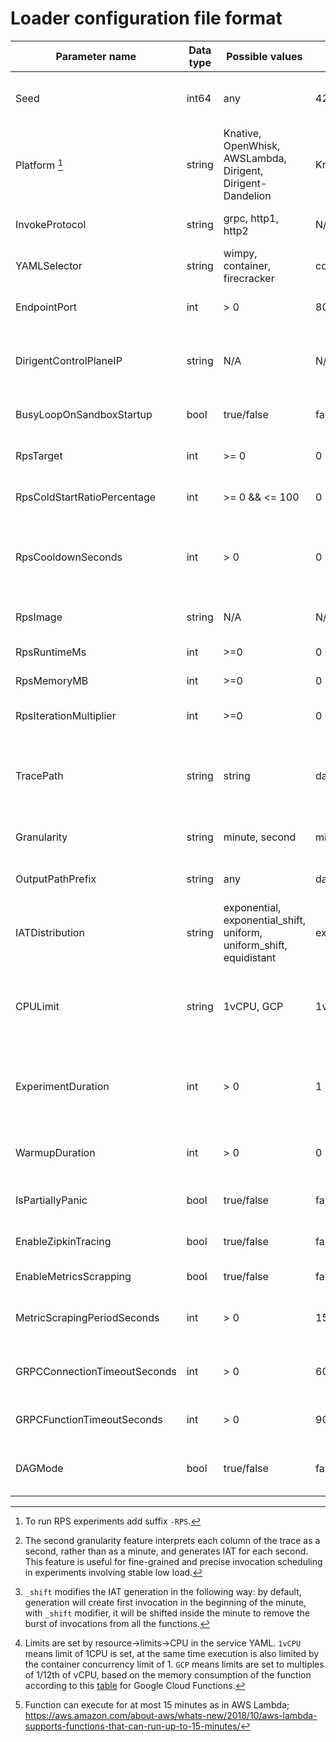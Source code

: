 # Loader configuration file format

| Parameter name               | Data type | Possible values                                                     | Default value       | Description                                                                          |
|------------------------------|-----------|---------------------------------------------------------------------|---------------------|--------------------------------------------------------------------------------------|
| Seed                         | int64     | any                                                                 | 42                  | Seed for specification generator (for reproducibility)                               |
| Platform [^1]                | string    | Knative, OpenWhisk, AWSLambda, Dirigent, Dirigent-Dandelion         | Knative             | The serverless platform the functions will be executed on                            |
| InvokeProtocol               | string    | grpc, http1, http2                                                  | N/A                 | Protocol to use to communicate with the sandbox                                      |
| YAMLSelector                 | string    | wimpy, container, firecracker                                       | container           | Service YAML depending on sandbox type                                               |
| EndpointPort                 | int       | > 0                                                                 | 80                  | Port to be appended to the service URL                                               |
| DirigentControlPlaneIP       | string    | N/A                                                                 | N/A                 | IP address of the Dirigent control plane (for function deployment)                   |
| BusyLoopOnSandboxStartup     | bool      | true/false                                                          | false               | Enable artificial delay on sandbox startup                                           |
| RpsTarget                    | int       | >= 0                                                                | 0                   | Number of requests per second to issue                                               | 
| RpsColdStartRatioPercentage  | int       | >= 0 && <= 100                                                      | 0                   | Percentage of cold starts out of specified RPS                                       | 
| RpsCooldownSeconds           | int       | > 0                                                                 | 0                   | The time it takes for the autoscaler to downscale function (higher for higher RPS)   |
| RpsImage                     | string    | N/A                                                                 | N/A                 | Function image to use for RPS experiments                                            |
| RpsRuntimeMs                 | int       | >=0                                                                 | 0                   | Requested execution time                                                             |
| RpsMemoryMB                  | int       | >=0                                                                 | 0                   | Requested memory                                                                     |
| RpsIterationMultiplier       | int       | >=0                                                                 | 0                   | Iteration multiplier for RPS mode                                                    |
| TracePath                    | string    | string                                                              | data/traces         | Folder with Azure trace dimensions (invocations.csv, durations.csv, memory.csv)      |
| Granularity                  | string    | minute, second                                                      | minute              | Granularity for trace interpretation[^2]                                             |
| OutputPathPrefix             | string    | any                                                                 | data/out/experiment | Results file(s) output path prefix                                                   |
| IATDistribution              | string    | exponential, exponential_shift, uniform, uniform_shift, equidistant | exponential         | IAT distribution[^3]                                                                 |
| CPULimit                     | string    | 1vCPU, GCP                                                          | 1vCPU               | Imposed CPU limits on worker containers (only applicable for 'Knative' platform)[^4] |
| ExperimentDuration           | int       | > 0                                                                 | 1                   | Experiment duration in minutes of trace to execute excluding warmup                  |
| WarmupDuration               | int       | > 0                                                                 | 0                   | Warmup duration in minutes(disabled if zero)                                         |
| IsPartiallyPanic             | bool      | true/false                                                          | false               | Pseudo-panic-mode only in Knative                                                    |
| EnableZipkinTracing          | bool      | true/false                                                          | false               | Show loader span in Zipkin traces                                                    |
| EnableMetricsScrapping       | bool      | true/false                                                          | false               | Scrap cluster-wide metrics                                                           |
| MetricScrapingPeriodSeconds  | int       | > 0                                                                 | 15                  | Period of Prometheus metrics scrapping                                               |
| GRPCConnectionTimeoutSeconds | int       | > 0                                                                 | 60                  | Timeout for establishing a gRPC connection                                           |
| GRPCFunctionTimeoutSeconds   | int       | > 0                                                                 | 90                  | Maximum time given to function to execute[^5]                                        |
| DAGMode                      | bool      | true/false                                                          | false               | Sequential invocation of all functions one after another                             |
[^1]: To run RPS experiments add suffix `-RPS`.

[^2]: The second granularity feature interprets each column of the trace as a second, rather than as a minute, and
generates IAT for each second. This feature is useful for fine-grained and precise invocation scheduling in experiments
involving stable low load.

[^3]: `_shift` modifies the IAT generation in the following way: by default, generation will create first invocation in the beginning of the minute, with `_shift` modifier, it will be shifted inside the minute to remove the burst of invocations from all the functions.

[^4]: Limits are set by resource->limits->CPU in the service YAML. `1vCPU` means limit of 1CPU is set, at the same time execution is also limited by the container concurrency limit of 1. `GCP` means limits are set to multiples of 1/12th of vCPU, based on the memory consumption of the function according to this [table](https://cloud.google.com/functions/pricing#compute_time) for Google Cloud Functions.

[^5]: Function can execute for at most 15 minutes as in AWS
Lambda; https://aws.amazon.com/about-aws/whats-new/2018/10/aws-lambda-supports-functions-that-can-run-up-to-15-minutes/

